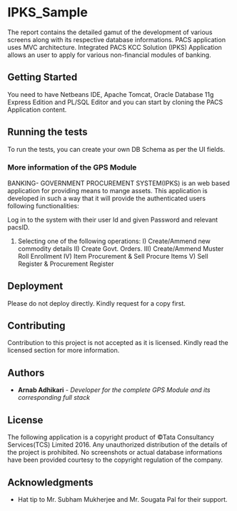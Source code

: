 # IPKS_Sample

The report contains the detailed gamut of the development of various screens along with its respective database informations. PACS application uses MVC architecture. Integrated PACS KCC Solution (IPKS) Application allows an user to apply for various non-financial modules of banking.

## Getting Started

You need to have Netbeans IDE, Apache Tomcat, Oracle Database 11g Express Edition and PL/SQL Editor and you can start by cloning the PACS Application content.


## Running the tests

To run the tests, you can create your own DB Schema as per the UI fields.

### More information of the GPS Module

BANKING- GOVERNMENT PROCUREMENT SYSTEM(IPKS) is an web based  application for providing means to mange assets.  This application is developed in such a way that it will provide the authenticated users following functionalities: 

Log in to the system with their user Id and given Password and relevant pacsID.
1. Selecting one of the following operations:
I)  Create/Ammend new commodity details
II) Create Govt. Orders.
III) Create/Ammend Muster Roll Enrollment
IV) Item Procurement & Sell Procure Items
V)  Sell Register & Procurement Register


## Deployment

Please do not deploy directly. Kindly request for a copy first.

## Contributing

Contribution to this project is not accepted as it is licensed. Kindly read the licensed section for more information.


## Authors

* **Arnab Adhikari** - *Developer for the complete GPS Module and its corresponding full stack* 


## License

The following application is a copyright product of  ©Tata Consultancy Services(TCS) Limited 2016. Any unauthorized distribution of the details of the project is prohibited. No screenshots or actual database informations have been provided courtesy to the copyright regulation of the company. 

## Acknowledgments

* Hat tip to Mr. Subham Mukherjee and Mr. Sougata Pal for their support.
